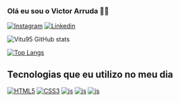 
### Olá eu sou o Victor Arruda 🙋‍♂️

[![Instagram](https://img.shields.io/badge/Instagram-E4405F?style=for-the-badge&logo=instagram&logoColor=white
)](https://www.instagram.com/vituarrudaoli/)
[![Linkedin](https://img.shields.io/badge/LinkedIn-0077B5?style=for-the-badge&logo=linkedin&logoColor=white)](https://www.linkedin.com/in/victor-arruda-14851a1ab/)

![Vitu95 GitHub stats](https://github-readme-stats.vercel.app/api?username=Vitu95&show_icons=true&theme=dracula)

[![Top Langs](https://github-readme-stats.vercel.app/api/top-langs/?username=Vitu95&layout=donut)](https://github.com/anuraghazra/github-readme-stats)

## Tecnologias que eu utilizo no meu dia

[![HTML5](https://img.shields.io/badge/HTML5-E34F26?style=for-the-badge&logo=html5&logoColor=white
)]()
[![CSS3](https://img.shields.io/badge/CSS3-1572B6?style=for-the-badge&logo=css3&logoColor=white=
)]()
[![js](https://img.shields.io/badge/JavaScript-F7DF1E?style=for-the-badge&logo=javascript&logoColor=black
)]()
[![js](https://img.shields.io/badge/Python-3776AB?style=for-the-badge&logo=python&logoColor=white
)]()
[![js](https://img.shields.io/badge/TypeScript-007ACC?style=for-the-badge&logo=typescript&logoColor=white
)]()
